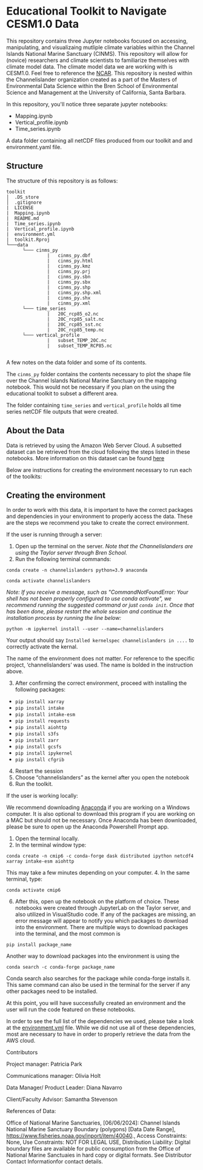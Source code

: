 # Educational Toolkit to Navigate CESM1.0 Data

This repository contains three Jupyter notebooks focused on accessing, manipulating, and visualizaing mutliple climate variables within the Channel Islands National Marine Sanctuary (CINMS). This repository will allow for (novice) researchers and climate scientists to familiarize themselves with climate model data. The climate model data we are working with is CESM1.0. Feel free to reference the [NCAR](https://www2.cesm.ucar.edu/models/cesm1.0/). This repository is nested within the Channelislander organization created as a part of the Masters of Environmental Data Science within the Bren School of Environmental Science and Management at the University of California, Santa Barbara. 

In this repository, you'll notice three separate jupyter notebooks: 
- Mapping.ipynb
- Vertical_profile.ipynb
- Time_series.ipynb

A data folder containing all netCDF files produced from our toolkit and and environment.yaml file. 

## Structure

The structure of this repository is as follows:
```
toolkit
│  .DS_store
│  .gitignore
|  LICENSE
|  Mapping.ipynb
|  README.md
|  Time_series.ipynb
|  Vertical_profile.ipynb
|  environment.yml
|  toolkit.Rproj
└───data
      └─── cinms_py 
               |   cinms_py.dbf
               |   cinms_py.html
               |   cinms_py.kmz
               |   cinms_py.prj
               |   cinms_py.sbn
               |   cinms_py.sbx
               |   cinms_py.shp
               |   cinms_py.shp.xml
               |   cinms_py.shx
               |   cinms_py.xml
      └─── time_series
               |   20C_rcp85_o2.nc
               |   20C_rcp85_salt.nc
               |   20C_rcp85_sst.nc
               |   20C_rcp85_temp.nc
      └─── vertical_profile
               |   subset_TEMP_20C.nc
               |   subset_TEMP_RCP85.nc
      
```  
A few notes on the data folder and some of its contents. 

The `cinms_py` folder contains the contents necessary to plot the shape file over the Channel Islands National Marine Sanctuary on the mapping notebook. This would not be necessary if you plan on the using the educational toolkit to subset a different area. 

The folder containing `time_series` and `vertical_profile` holds all time series netCDF file outputs that were created.

## About the Data 
Data is retrieved by using the Amazon Web Server Cloud. A subsetted dataset can be retrieved from the cloud following the steps listed in these notebooks. More information on this dataset can be found [here](https://ncar.github.io/cesm-lens-aws/)

Below are instructions for creating the environment necessary to run each of the toolkits: 

## Creating the environment

In order to work with this data, it is important to have the correct packages and dependencies in your environment to properly access the data. These are the steps we recommend you take to create the correct environment.

If the user is running through a server: 

1. Open up the terminal on the server.
*Note that the Channelislanders are using the Taylor server through Bren School.*
2. Run the following terminal commands: 

`conda create -n channelislanders python=3.9 anaconda` 

`conda activate channelislanders`

*Note: If you receive a message, such as "CommandNotFoundError: Your shell has not been properly configured to use conda activate", we recommend running the suggested command or just `conda init`. Once that has been done, please restart the whole session and continue the installation process by running the line below:*

`python -m ipykernel install --user --name=channelislanders`

Your output should say `Installed kernelspec channelislanders in ....` to correctly activate the kernal.

The name of the environment does not matter. For reference to the specific project, ‘channelislanders’ was used. The name is bolded in the instruction above. 

3. After confirming the correct environment, proceed with installing the following packages:

- `pip install xarray`
- `pip install intake`
- `pip install intake-esm`
- `pip install requests`
- `pip install aiohttp`
- `pip install s3fs`
- `pip install zarr`
- `pip install gcsfs`
- `pip install ipykernel`
- `pip install cfgrib`

4. Restart the session
5. Choose “channelislanders” as the kernel after you open the notebook
6. Run the toolkit. 

If the user is working locally: 

We recommend downloading [Anaconda](https://www.anaconda.com/download/) if you are working on a Windows computer. It is also optional to download this program if you are working on a MAC but should not be necessary. Once Anaconda has been downloaded, please be sure to open up the Anaconda Powershell Prompt app.

1. Open the terminal locally.
2. In the terminal window type:
   
`conda create -n cmip6 -c conda-forge dask distributed ipython netcdf4 xarray
intake-esm aiohttp`

This may take a few minutes depending on your computer. 
4. In the same terminal, type: 

`conda activate cmip6`

6. After this, open up the notebook on the platform of choice. These notebooks were created through JupyterLab on the Taylor server, and also utilized in VisualStudio code. 
If any of the packages are missing, an error message will appear to notify you which packages to download into the environment. 
There are multiple ways to download packages into the terminal, and the most common is 

`pip install package_name`

Another way to download packages into the environment is using the 

`conda search -c conda-forge package_name`

Conda search also searches for the package while conda-forge installs it. This same command can also be used in the terminal for the server if any other packages need to be installed.

At this point, you will have successfully created an environment and the user will run the code featured on these notebooks. 

In order to see the full list of the dependencies we used, please take a look at the [environment.yml](environment.yml) file. While we did not use all of these dependencies, most are necessary to have in order to properly retrieve the data from the AWS cloud.

Contributors

Project manager: Patricia Park

Communications manager: Olivia Holt

Data Manager/ Product Leader: Diana Navarro

Client/Faculty Advisor: Samantha Stevenson

References of Data:

Office of National Marine Sanctuaries, [06/06/2024]: Channel Islands National Marine Sanctuary Boundary (polygons) [Data Date Range], https://www.fisheries.noaa.gov/inport/item/40040., Access Constraints: None, Use Constraints: NOT FOR LEGAL USE, Distribution Liability: Digital boundary files are available for public consumption from the Office of National Marine Sanctuaies in hard copy or digital formats. See Distributor Contact Informationfor contact details.




